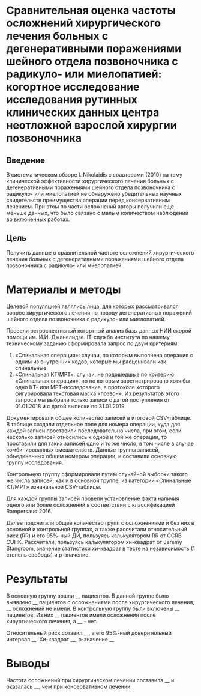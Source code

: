 # Сравнительная оценка частоты осложнений хирургического лечения больных с дегенеративными поражениями шейного отдела позвоночника с радикуло- или миелопатией: когортное исследование исследования рутинных клинических данных центра неотложной взрослой хирургии позвоночника

## Введение

В систематическом обзоре I. Nikolaidis с соавторами (2010) на тему клинической эффективности хирургического лечения больных с дегенеративными поражениями шейного отдела позвоночника с радикуло- или миелопатией не обнаружено убедительных научных свидетельств преимущества операции перед консервативным лечением. При этом по части осложнений авторы получили еще меньше данных, что было связано с малым количеством наблюдений во включенных работах.

## Цель

Получить данные о сравнительной частоте осложнений хирургического лечения больных с дегенеративными поражениями шейного отдела позвоночника с радикуло- или миелопатией.

# Материалы и методы

Целевой популяцией являлись лица, для которых рассматривался вопрос хирургического лечения по поводу дегенеративных поражений шейного отдела позвоночника с радикуло- или миелопатией.

Провели ретроспективный когортный анализ базы данных НИИ скорой помощи им. И.И. Джанелидзе. IT-служба института по нашему техническому заданию сформировала запрос по двум критериям: 
1. «Спинальная операция»: случаи, по которым выполнена операция с одним из внутренних кодов, которые мы расценивали как спинальные
2. «Спинальная КТ/МРТ»: случаи, не подошедшые по критерию «Спинальная операция», но по которым зарегистрировано хотя бы одно КТ- или МРТ-исследование, в протоколе которого фигурировала текстовая маска «позвон». Из результатов этого запроса мы выбрали только записи с датой поступления от 01.01.2018 и с датой выписки по 31.01.2019. 

Документировали общее количество записей в итоговой CSV-таблице. В таблице создали отдельное поле для номера операции, куда для каждой записи проставили последовательно числа, при этом, если несколько записей относились к одной и той же операции, то проставили для таких записей одно и то же число, в том числе в случае комбинированных вмешательств. Данные группы записей, объединенных общим номером операции, и составили основную группу исследования.

Контрольную группу сформировали путем случайной выборки такого же числа записей, как и в основной группе, из категории «Спинальные КТ/МРТ» изначальной CSV-таблицы. 

Для каждой группы записей провели установление факта наличия одного или более осложнений в соответствии с классификацией Rampersaud 2016.

Далее подсчитали общее количество групп с осложнениями и без них в основной и контрольной группах, а также рассчитали относительный риск (RR) и его 95%-ный ДИ, пользуясь калькулятором RR от CCRB CUHK. Рассчитали, пользуясь калькулятором хи-квадрат от Jeremy Stangroom, значение статистики хи-квадрат в тесте на независимость (1 степень свободы) и p-значение.

# Результаты

В основную группу вошли __ пациентов. В данной группе было выявлено __ пациентов с осложнениями после хирургического лечения, __ осложнений не имели. В контрольную группу были включены __ пациентов. Из них __ пациентов имели осложнения после хирургического лечения, а __ - нет.

Относительный риск сотавил __, а его 95%-ный доверительный интервал __. Хи-квадрат __, р-значение __

# Выводы

Частота осложнений при хирургическом лечении составила __ и оказалась __, чем при консервативном лечении.
